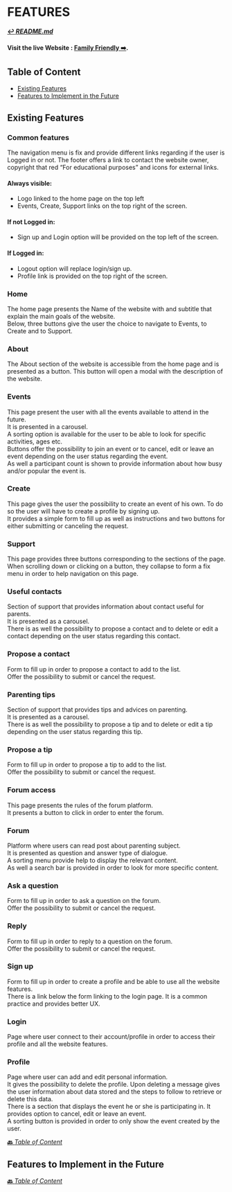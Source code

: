 # FEATURES

**[:leftwards_arrow_with_hook: *README.md*](README.md)**

#### Visit the live Website : **[Family Friendly :arrow_right:]()**.



## Table of Content

* [Existing Features](#Existing-Features)
* [Features to Implement in the Future](#Features-to-Implement-in-the-Future)

## Existing Features

### Common features

The navigation menu is fix and provide different links regarding if the user is Logged in or not.
The footer offers a link to contact the website owner, copyright that red “For educational purposes” and icons for external links.

#### Always visible:

* Logo linked to the home page on the top left
* Events, Create, Support links on the top right of the screen.

#### If not Logged in:

* Sign up and Login option will be provided on the top left of the screen.

#### If Logged in:

* Logout option will replace login/sign up.
* Profile link is provided on the top right of the screen.

### Home

The home page presents the Name of the website with and subtitle that explain the main goals of the website.  
Below, three buttons give the user the choice to navigate to Events, to Create and to Support.

### About

The About section of the website is accessible from the home page and is presented as a button. This button will open a modal with the description of the website.

### Events

This page present the user with all the events available to attend in the future.  
It is presented in a carousel.  
A sorting option is available for the user to be able to look for specific activities, ages etc.  
Buttons offer the possibility to join an event or to cancel, edit or leave an event depending on the user status regarding the event.  
As well a participant count is shown to provide information about how busy and/or popular the event is.

### Create

This page gives the user the possibility to create an event of his own. To do so the user will have to create a profile by signing up.  
It provides a simple form to fill up as well as instructions and two buttons for either submitting or canceling the request.

### Support

This page provides three buttons corresponding to the sections of the page. When scrolling down or clicking on a button, they collapse to form a fix menu in order to help navigation on this page.

### Useful contacts

Section of support that provides information about contact useful for parents.  
It is presented as a carousel.  
There is as well the possibility to propose a contact and to delete or edit a contact depending on the user status regarding this contact.

### Propose a contact

Form to fill up in order to propose a contact to add to the list.  
Offer the possibility to submit or cancel the request.

### Parenting tips

Section of support that provides tips and advices on parenting.  
It is presented as a carousel.  
There is as well the possibility to propose a tip and to delete or edit a tip depending on the user status regarding this tip.

### Propose a tip

Form to fill up in order to propose a tip to add to the list.  
Offer the possibility to submit or cancel the request.

### Forum access

This page presents the rules of the forum platform.  
It presents a button to click in order to enter the forum.

### Forum

Platform where users can read post about parenting subject.  
It is presented as question and answer type of dialogue.  
A sorting menu provide help to display the relevant content.  
As well a search bar is provided in order to look for more specific content.

### Ask a question

Form to fill up in order to ask a question on the forum.  
Offer the possibility to submit or cancel the request.

### Reply

Form to fill up in order to reply to a question on the forum.  
Offer the possibility to submit or cancel the request.

### Sign up

Form to fill up in order to create a profile and be able to use all the website features.  
There is a link below the form linking to the login page. It is a common practice and provides better UX.

### Login

Page where user connect to their account/profile in order to access their profile and all the website features.

### Profile

Page where user can add and edit personal information.  
It gives the possibility to delete the profile. Upon deleting a message gives the user information about data stored and the steps to follow to retrieve or delete this data.  
There is a section that displays the event he or she is participating in. It provides option to cancel, edit or leave an event.  
A sorting button is provided in order to only show the event created by the user.

[**:back:** *Table of Content*](#Table-of-Content)

## Features to Implement in the Future

[**:back:** *Table of Content*](#Table-of-Content)